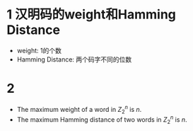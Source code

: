 # 1 汉明码的weight和Hamming Distance

- weight: 1的个数
- Hamming Distance: 两个码字不同的位数

# 2

- The maximum weight of a word in $Z^n_2$ is $n$.
- The maximum Hamming distance of two words in $Z^n_2$ is $n$.


